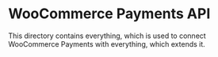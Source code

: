 # WooCommerce Payments API

This directory contains everything, which is used to connect WooCommerce Payments with everything, which extends it.
